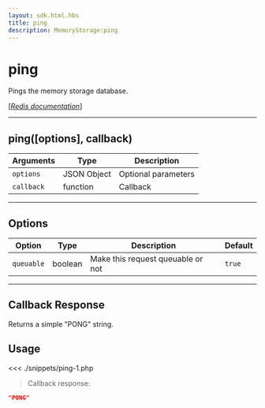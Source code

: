 ```yaml
---
layout: sdk.html.hbs
title: ping
description: MemoryStorage:ping
---
```


# ping

Pings the memory storage database.

[[_Redis documentation_]](https://redis.io/commands/ping)

---

## ping([options], callback)

| Arguments  | Type        | Description         |
| ---------- | ----------- | ------------------- |
| `options`  | JSON Object | Optional parameters |
| `callback` | function    | Callback            |

---

## Options

| Option     | Type    | Description                       | Default |
| ---------- | ------- | --------------------------------- | ------- |
| `queuable` | boolean | Make this request queuable or not | `true`  |

---

## Callback Response

Returns a simple "PONG" string.

## Usage

<<< ./snippets/ping-1.php

> Callback response:

```json
"PONG"
```

